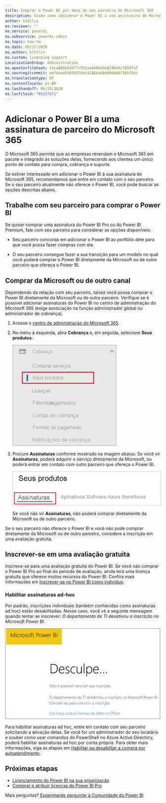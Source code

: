 ```yaml
---
title: Comprar o Power BI por meio do seu parceiro do Microsoft 365
description: Saiba como adicionar o Power BI a uma assinatura do Microsoft 365 que foi adquirida por meio de um parceiro. O modelo de sindicalização é um modelo de compra usado pelo Microsoft 365.
author: kfollis
ms.reviewer: ''
ms.service: powerbi
ms.subservice: powerbi-admin
ms.topic: how-to
ms.date: 05/27/2020
ms.author: kfollis
ms.custom: licensing support
LocalizationGroup: Administration
ms.openlocfilehash: 14ca898e634f7c555ae649b0de8290e9c76507a7
ms.sourcegitcommit: eef4eee24695570ae3186b4d8d99660df16bf54c
ms.translationtype: HT
ms.contentlocale: pt-BR
ms.lasthandoff: 06/23/2020
ms.locfileid: "85227571"
---
```

# <a name="add-power-bi-to-a-microsoft-365-partner-subscription"></a>Adicionar o Power BI a uma assinatura de parceiro do Microsoft 365

O Microsoft 365 permite que as empresas revendam o Microsoft 365 em pacote e integrado às soluções delas, fornecendo aos clientes um único ponto de contato para compra, cobrança e suporte.

Se estiver interessado em adicionar o Power BI à sua assinatura do Microsoft 365, recomendamos que entre em contato com o seu parceiro. Se o seu parceiro atualmente não oferece o Power BI, você pode buscar as opções descritas abaixo.

## <a name="work-with-your-partner-to-purchase-power-bi"></a>Trabalhe com seu parceiro para comprar o Power BI

Se quiser comprar uma assinatura do Power BI Pro ou do Power BI Premium, fale com seu parceiro para considerar as opções disponíveis:

* Seu parceiro concorda em adicionar o Power BI ao portfólio dele para que você possa fazer compras com ele.

* O seu parceiro consegue fazer a sua transição para um modelo no qual você poderá comprar o Power BI diretamente da Microsoft ou de outro parceiro que ofereça o Power BI.

## <a name="purchase-from-microsoft-or-another-channel"></a>Comprar da Microsoft ou de outro canal

Dependendo da relação com seu parceiro, talvez você possa comprar o Power BI diretamente da Microsoft ou de outro parceiro. Verifique se é possível adicionar assinaturas do Power BI no centro de administração do Microsoft 365 (exige associação na função administrador global ou administrador de cobrança).

1. Acesse o [centro de administração do Microsoft 365](https://admin.microsoft.com/AdminPortal/Home#/homepage).

1. No menu à esquerda, abra **Cobrança** e, em seguida, selecione **Seus produtos**:

   ![Menu de cobrança no Centro de administração do Microsoft 365](media/service-admin-syndication-partner/365-my-products.png)

 1. Procure **Assinaturas** conforme mostrado na imagem abaixo. Se você vir **Assinaturas**, poderá adquirir o serviço diretamente da Microsoft, ou poderá entrar em contato com outro parceiro que ofereça o Power BI.

    ![Os seus produtos com assinaturas](media\service-admin-syndication-partner\365-subscriptions.png)

    Se você não vir **Assinaturas**, não poderá comprar diretamente da Microsoft ou de outro parceiro.

Se o seu parceiro não oferece o Power BI e você não pode comprar diretamente da Microsoft ou de outro parceiro, considere a inscrição em uma avaliação gratuita.

## <a name="sign-up-for-a-free-trial"></a>Inscrever-se em uma avaliação gratuita

Inscreva-se para uma avaliação gratuita do Power BI. Se você não comprar o Power BI Pro ao final do período de avaliação, ainda terá uma licença gratuita que oferece muitos recursos do Power BI. Confira mais informações em [Inscrever-se no Power BI como indivíduo](../fundamentals/service-self-service-signup-for-power-bi.md).

### <a name="enable-ad-hoc-subscriptions"></a>Habilitar assinaturas ad-hoc

Por padrão, inscrições individuais (também conhecidas como assinaturas ad hoc) estão desabilitadas. Nesse caso, você vê a seguinte mensagem quando tentar se inscrever: *O departamento de TI desativou a inscrição no Microsoft Power BI*.

![Imagem de "sinto muito"](media/service-admin-syndication-partner/sorry.png)

Para habilitar assinaturas ad hoc, entre em contato com seu parceiro solicitando a ativação delas. Se você for um administrador do seu locatário e souber como usar comandos do PowerShell no Azure Active Directory, poderá habilitar assinaturas ad hoc por conta própria. Para obter mais informações, siga as etapas em [Habilitar ou desabilitar a compra por autoatendimento](service-admin-disable-self-service.md).

## <a name="next-steps"></a>Próximas etapas

* [Licenciamento do Power BI na sua organização](service-admin-licensing-organization.md)
* [Comprar e atribuir licenças do Power BI Pro](service-admin-purchasing-power-bi-pro.md)

Mais perguntas? [Experimente perguntar à Comunidade do Power BI](https://community.powerbi.com/)